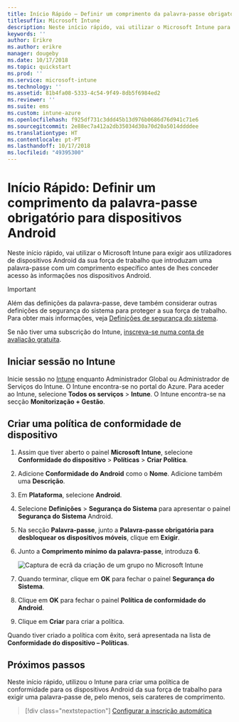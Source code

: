 ```yaml
---
title: Início Rápido – Definir um comprimento da palavra-passe obrigatório para dispositivos Android
titlesuffix: Microsoft Intune
description: Neste início rápido, vai utilizar o Microsoft Intune para definir um comprimento da palavra-passe obrigatório para dispositivos Android.
keywords: ''
author: Erikre
ms.author: erikre
manager: dougeby
ms.date: 10/17/2018
ms.topic: quickstart
ms.prod: ''
ms.service: microsoft-intune
ms.technology: ''
ms.assetid: 81b4fa08-5333-4c54-9f49-8db5f6984ed2
ms.reviewer: ''
ms.suite: ems
ms.custom: intune-azure
ms.openlocfilehash: f925df731c3ddd45b13d976b0686d76d941c71e6
ms.sourcegitcommit: 2e88ec7a412a2db35034d30a70d20a5014ddddee
ms.translationtype: HT
ms.contentlocale: pt-PT
ms.lasthandoff: 10/17/2018
ms.locfileid: "49395300"
---
```

# <a name="quickstart-set-a-required-password-length-for-android-devices"></a>Início Rápido: Definir um comprimento da palavra-passe obrigatório para dispositivos Android

Neste início rápido, vai utilizar o Microsoft Intune para exigir aos utilizadores de dispositivos Android da sua força de trabalho que introduzam uma palavra-passe com um comprimento específico antes de lhes conceder acesso às informações nos dispositivos Android. 

> [!IMPORTANT]
> Além das definições da palavra-passe, deve também considerar outras definições de segurança do sistema para proteger a sua força de trabalho. Para obter mais informações, veja [Definições de segurança do sistema](compliance-policy-create-android-for-work.md#system-security-settings).

Se não tiver uma subscrição do Intune, [inscreva-se numa conta de avaliação gratuita](free-trial-sign-up.md).

## <a name="sign-in-to-intune"></a>Iniciar sessão no Intune

Inicie sessão no [Intune](https://aka.ms/intuneportal) enquanto Administrador Global ou Administrador de Serviços do Intune. O Intune encontra-se no portal do Azure. Para aceder ao Intune, selecione **Todos os serviços** > **Intune**. O Intune encontra-se na secção **Monitorização + Gestão**.

## <a name="create-a-device-compliance-policy"></a>Criar uma política de conformidade de dispositivo
1. Assim que tiver aberto o painel **Microsoft Intune**, selecione **Conformidade do dispositivo** > **Políticas** > **Criar Política**.
2. Adicione **Conformidade do Android** como o **Nome**. Adicione também uma **Descrição**.
3. Em **Plataforma**, selecione **Android**. 
4. Selecione **Definições** > **Segurança do Sistema** para apresentar o painel **Segurança do Sistema** Android.
5. Na secção **Palavra-passe**, junto a **Palavra-passe obrigatória para desbloquear os dispositivos móveis**, clique em **Exigir**.
6. Junto a **Comprimento mínimo da palavra-passe**, introduza **6**.  

    ![Captura de ecrã da criação de um grupo no Microsoft Intune](./media/quickstart-set-password-length-android-01.png)

7. Quando terminar, clique em **OK** para fechar o painel **Segurança do Sistema**. 
8. Clique em **OK** para fechar o painel **Política de conformidade do Android**. 
9. Clique em **Criar** para criar a política.

Quando tiver criado a política com êxito, será apresentada na lista de **Conformidade do dispositivo – Políticas**. 

## <a name="next-steps"></a>Próximos passos

Neste início rápido, utilizou o Intune para criar uma política de conformidade para os dispositivos Android da sua força de trabalho para exigir uma palavra-passe de, pelo menos, seis carateres de comprimento.

> [!div class="nextstepaction"]
> [Configurar a inscrição automática](quickstart-setup-auto-enrollment.md)
